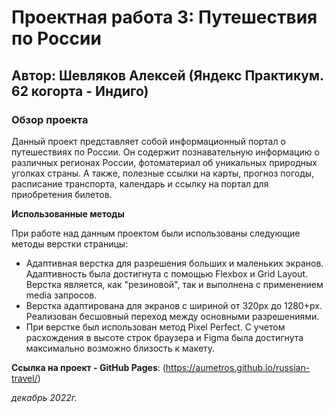 # Проектная работа 3: Путешествия по России
## Автор: Шевляков Алексей (Яндекс Практикум. 62 когорта - Индиго)

### Обзор проекта
Данный проект представляет собой информационный портал о путешествиях по России. Он содержит познавательную информацию о различных регионах России, фотоматериал об уникальных природных уголках страны. А также, полезные ссылки на карты, прогноз погоды, расписание транспорта, календарь и ссылку на портал для приобретения билетов.

**Использованные методы**

При работе над данным проектом были использованы следующие методы верстки страницы:
* Адаптивная верстка для разрешения больших и маленьких экранов. Адаптивность была достигнута с помощью Flexbox и Grid Layout. Верстка является, как "резиновой", так и выполнена с применением media запросов.
* Верстка адаптирована для экранов с шириной от 320px до 1280+px. Реализован бесшовный переход между основными разрешениями.
* При верстке был использован метод Pixel Perfect. С учетом расхождения в высоте строк браузера и Figma была достигнута максимально возможно близость к макету.

**Ссылка на проект - GitHub Pages**: (https://aumetros.github.io/russian-travel/)

*декабрь 2022г.* 